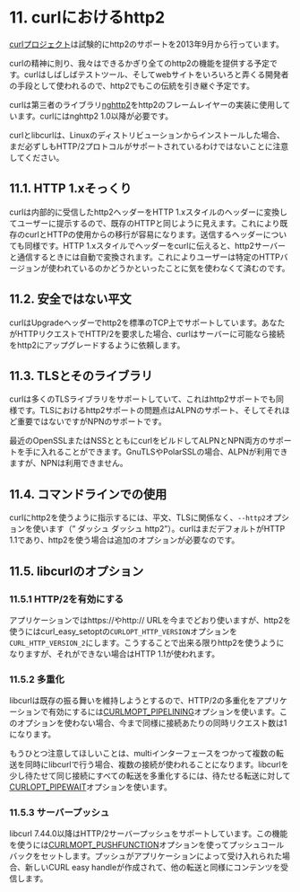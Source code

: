 # 11. curlにおけるhttp2

[curlプロジェクト](http://curl.haxx.se/)は試験的にhttp2のサポートを2013年9月から行っています。

curlの精神に則り、我々はできるかぎり全てのhttp2の機能を提供する予定です。curlはしばしばテストツール、そしてwebサイトをいろいろと弄くる開発者の手段として使われるので、http2でもこの伝統を引き継ぐ予定です。

curlは第三者のライブラリ[nghttp2](https://nghttp2.org/)をhttp2のフレームレイヤーの実装に使用しています。curlにはnghttp2 1.0以降が必要です。

curlとlibcurlは、Linuxのディストリビューションからインストールした場合、まだ必ずしもHTTP/2プロトコルがサポートされているわけではないことに注意してください。

## 11.1. HTTP 1.xそっくり

curlは内部的に受信したhttp2ヘッダーをHTTP 1.xスタイルのヘッダーに変換してユーザーに提示するので、既存のHTTPと同じように見えます。これにより既存のcurlとHTTPの使用からの移行が容易になります。送信するヘッダーについても同様です。HTTP 1.xスタイルでヘッダーをcurlに伝えると、http2サーバーと通信するときには自動で変換されます。これによりユーザーは特定のHTTPバージョンが使われているのかどうかといったことに気を使わなくて済むのです。

## 11.2. 安全ではない平文

curlはUpgradeヘッダーでhttp2を標準のTCP上でサポートしています。あなたがHTTPリクエストでHTTP/2を要求した場合、curlはサーバーに可能なら接続をhttp2にアップグレードするように依頼します。

## 11.3. TLSとそのライブラリ

curlは多くのTLSライブラリをサポートしていて、これはhttp2サポートでも同様です。TLSにおけるhttp2サポートの問題点はALPNのサポート、そしてそれほど重要ではないですがNPNのサポートです。

最近のOpenSSLまたはNSSとともにcurlをビルドしてALPNとNPN両方のサポートを手に入れることができます。GnuTLSやPolarSSLの場合、ALPNが利用できますが、NPNは利用できません。

## 11.4. コマンドラインでの使用

curlにhttp2を使うように指示するには、平文、TLSに関係なく、`--http2`オプションを使います（”
ダッシュ ダッシュ http2”）。curlはまだデフォルトがHTTP 1.1であり、http2を使う場合は追加のオプションが必要なのです。

## 11.5. libcurlのオプション

### 11.5.1 HTTP/2を有効にする

アプリケーションではhttps://やhttp:// URLを今までどおり使いますが、http2を使うにはcurl_easy_setoptの`CURLOPT_HTTP_VERSION`オプションを`CURL_HTTP_VERSION_2`にします。こうすることで出来る限りhttp2を使うようになりますが、それができない場合はHTTP 1.1が使われます。

### 11.5.2 多重化

libcurlは既存の振る舞いを維持しようとするので、HTTP/2の多重化をアプリケーションで有効にするには[CURLMOPT_PIPELINING](http://curl.haxx.se/libcurl/c/CURLMOPT_PIPELINING.html)オプションを使います。このオプションを使わない場合、今まで同様に接続あたりの同時リクエスト数は1になります。

もうひとつ注意してほしいことは、multiインターフェースをつかって複数の転送を同時にlibcurlで行う場合、複数の接続が使われることになります。libcurlを少し待たせて同じ接続にすべての転送を多重化するには、待たせる転送に対して[CURLOPT_PIPEWAIT](http://curl.haxx.se/libcurl/c/CURLOPT_PIPEWAIT.html)オプションを使います。

### 11.5.3 サーバープッシュ

libcurl 7.44.0以降はHTTP/2サーバープッシュをサポートしています。この機能を使うには[CURLMOPT_PUSHFUNCTION](http://curl.haxx.se/libcurl/c/CURLMOPT_PUSHFUNCTION.html)オプションを使ってプッシュコールバックをセットします。プッシュがアプリケーションによって受け入れられた場合、新しいCURL easy handleが作成されて、他の転送と同様にコンテンツを受信します。
